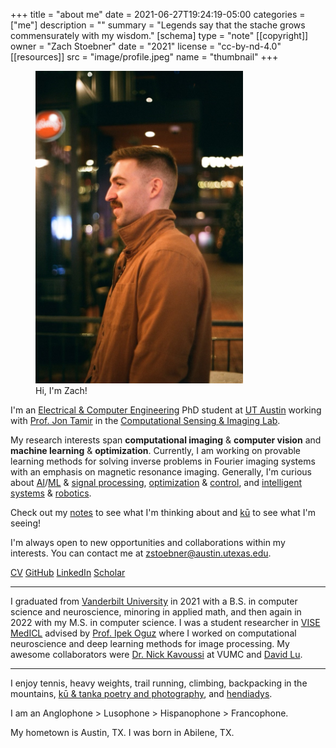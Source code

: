 +++
title = "about me"
date = 2021-06-27T19:24:19-05:00
categories = ["me"]
description = ""
summary = "Legends say that the stache grows commensurately with my wisdom."
[schema]
 type = "note"
[[copyright]]
  owner = "Zach Stoebner"
  date = "2021"
  license = "cc-by-nd-4.0"
[[resources]]
  src = "image/profile.jpeg"
  name = "thumbnail"
+++

<figure>
<img src="image/profile.jpeg" alt="Zach Stoebner, profile, at 5th&Broadway in Nashville, TN" style="height:500px;width:332px;" />
<figcaption>Hi, I'm Zach!</figcaption>
</figure>

I'm an [Electrical & Computer Engineering](https://www.ece.utexas.edu) PhD student at [UT Austin](https://www.utexas.edu) working with [Prof. Jon Tamir](https://users.ece.utexas.edu/~jtamir/) in the [Computational Sensing & Imaging Lab](https://users.ece.utexas.edu/~jtamir/csilab.html).

My research interests span **computational imaging** & **computer vision** and **machine learning** & **optimization**. Currently, I am working on provable learning methods for solving inverse problems in Fourier imaging systems with an emphasis on magnetic resonance imaging. Generally, I'm curious about [AI](/tags/ai)/[ML](/tags/ml) & [signal processing](/tags/sigproc), [optimization](/tags/opt) & [control](/tags/control), and [intelligent systems](/tags/cps) & [robotics](/tags/robotics).  

Check out my [notes](/notes/) to see what I'm thinking about and [kū](/kus/) to see what I'm seeing!

I'm always open to new opportunities and collaborations within my interests. You can contact me at <zstoebner@austin.utexas.edu>.

[CV](/doc/CV.pdf)
[GitHub](https://github.com/zstoebs)
[LinkedIn](https://www.linkedin.com/in/zstoebs/)
[Scholar](https://scholar.google.com/citations?authuser=2&user=uQ4eoukAAAAJ)

<!--more-->

---

I graduated from [Vanderbilt University](https://www.vanderbilt.edu) in 2021 with a B.S. in computer science and neuroscience, minoring in applied math, and then again in 2022 with my M.S. in computer science. I was a student researcher in [VISE MedICL](https://www.vanderbilt.edu/vise/visepeople/zachary-stoebner/) advised by [Prof. Ipek Oguz](https://engineering.vanderbilt.edu/bio/ipek-oguz) where I worked on computational neuroscience and deep learning methods for image processing. My awesome collaborators were [Dr. Nick Kavoussi](https://www.vumc.org/urology/person/nicholas-kavoussi-md) at VUMC and [David Lu](https://www.vanderbilt.edu/vise/visepeople/daiwei-david-lu/).  

---

I enjoy tennis, heavy weights, trail running, climbing, backpacking in the mountains, [kū & tanka poetry and photography](/kus/), and [hendiadys](/notes/hendiadys).  

I am an Anglophone > Lusophone > Hispanophone > Francophone.  

My hometown is Austin, TX. I was born in Abilene, TX.  
